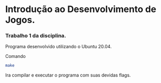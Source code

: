 # Introdução ao Desenvolvimento de Jogos.
### Trabalho 1 da disciplina.

Programa desenvolvido utilizando o Ubuntu 20.04.

Comando 
```sh 
make
```
Ira compilar e executar o programa com suas devidas flags.
